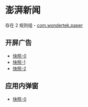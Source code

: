# 澎湃新闻

存在 2 规则组 - [com.wondertek.paper](/src/apps/com.wondertek.paper.ts)

## 开屏广告

- [快照-0](https://gkd-kit.gitee.io/import/12644536)
- [快照-1](https://gkd-kit.gitee.io/import/12645559)
- [快照-2](https://gkd-kit.gitee.io/import/13064620)

## 应用内弹窗

- [快照-0](https://gkd-kit.gitee.io/import/12899226)
